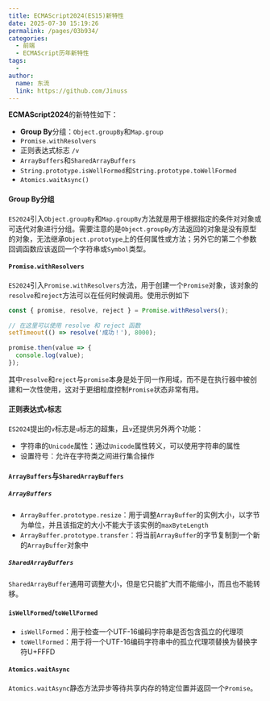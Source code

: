 ```yaml
---
title: ECMAScript2024(ES15)新特性
date: 2025-07-30 15:19:26
permalink: /pages/03b934/
categories:
  - 前端
  - ECMAScript历年新特性
tags:
  - 
author: 
  name: 东流
  link: https://github.com/Jinuss
---
```


**ECMAScript2024**的新特性如下：

- **Group By**分组：`Object.groupBy`和`Map.group`
- `Promise.withResolvers`
- 正则表达式标志 `/v`
- `ArrayBuffers`和`SharedArrayBuffers`
- `String.prototype.isWellFormed`和`String.prototype.toWellFormed`
- `Atomics.waitAsync()`

#### Group By分组

`ES2024`引入`Object.groupBy`和`Map.groupBy`方法就是用于根据指定的条件对对象或可迭代对象进行分组。需要注意的是`Object.groupBy`方法返回的对象是没有原型的对象，无法继承`Object.prototype`上的任何属性或方法；另外它的第二个参数回调函数应该返回一个字符串或`Symbol`类型。

#### `Promise.withResolvers`

`ES2024`引入`Promise.withResolvers`方法，用于创建一个`Promise`对象，该对象的`resolve`和`reject`方法可以在任何时候调用。使用示例如下

```js
const { promise, resolve, reject } = Promise.withResolvers();  
  
// 在这里可以使用 resolve 和 reject 函数  
setTimeout(() => resolve('成功！'), 8000);  
  
promise.then(value => {  
  console.log(value); 
});
```
其中`resolve`和`reject`与`promise`本身是处于同一作用域，而不是在执行器中被创建和一次性使用，这对于更细粒度控制`Promise`状态非常有用。

#### 正则表达式`v`标志

`ES2024`提出的`v`标志是`u`标志的超集，且`v`还提供另外两个功能：
- 字符串的`Unicode`属性：通过`Unicode`属性转义，可以使用字符串的属性
- 设置符号：允许在字符类之间进行集合操作

#### `ArrayBuffers`与`SharedArrayBuffers`

##### `ArrayBuffers`

- `ArrayBuffer.prototype.resize`：用于调整`ArrayBuffer`的实例大小，以字节为单位，并且该指定的大小不能大于该实例的`maxByteLength`
- `ArrayBuffer.prototype.transfer`：将当前`ArrayBuffer`的字节复制到一个新的`ArrayBuffer`对象中

##### `SharedArrayBuffers`

`SharedArrayBuffer`通用可调整大小，但是它只能扩大而不能缩小，而且也不能转移。


#### `isWellFormed`/`toWellFormed`

- `isWellFormed`：用于检查一个UTF-16编码字符串是否包含孤立的代理项
- `toWellFormed`：用于将一个UTF-16编码字符串中的孤立代理项替换为替换字符U+FFFD

#### `Atomics.waitAsync`

`Atomics.waitAsync`静态方法异步等待共享内存的特定位置并返回一个`Promise`。